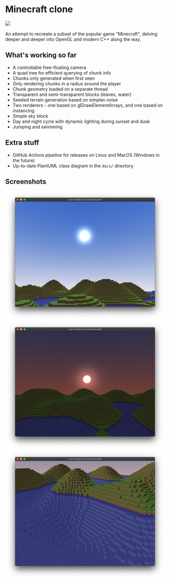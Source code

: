 # Minecraft clone

![](https://github.com/JakuJ/minecraft-clone/workflows/CMake%20CI/badge.svg)

An attempt to recreate a subset of the popular game "Minecraft", delving deeper and deeper into OpenGL and modern C++ along the way.

## What's working so far

* A controllable free-floating camera
* A quad tree for efficient querying of chunk info
* Chunks only generated when first seen
* Only rendering chunks in a radius around the player
* Chunk geometry loaded on a separate thread 
* Transparent and semi-transparent blocks (leaves, water)
* Seeded terrain generation based on simplex noise
* Two renderers - one based on glDrawElementArrays, and one based on instancing
* Simple sky block
* Day and night cycle with dynamic lighting during sunset and dusk
* Jumping and swimming

## Extra stuff
* GitHub Actions pipeline for releases on Linux and MacOS (Windows in the future)
* Up-to-date PlantUML class diagram in the `docs/` directory

## Screenshots

![A screenshot of the current state](docs/screenshot.png)
![A screenshot of the current state](docs/screenshot2.png)
![A screenshot of the current state](docs/screenshot3.png)